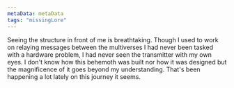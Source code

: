 ```yaml
---
metaData: metaData
tags: "missingLore"
---
```


Seeing the structure in front of me is breathtaking. Though I used to work on relaying messages between the multiverses I had never been tasked with a hardware problem, I had never seen the transmitter with my own eyes. I don't know how this behemoth was built nor how it was designed but the magnificence of it goes beyond my understanding. 
That's been happening a lot lately on this journey it seems.